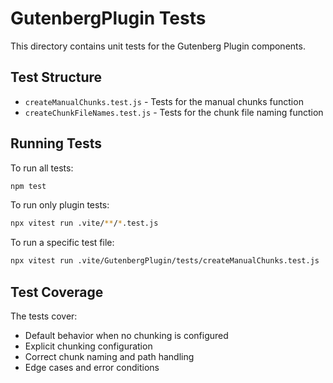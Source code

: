 # GutenbergPlugin Tests

This directory contains unit tests for the Gutenberg Plugin components.

## Test Structure

- `createManualChunks.test.js` - Tests for the manual chunks function
- `createChunkFileNames.test.js` - Tests for the chunk file naming function

## Running Tests

To run all tests:
```bash
npm test
```

To run only plugin tests:
```bash
npx vitest run .vite/**/*.test.js
```

To run a specific test file:
```bash
npx vitest run .vite/GutenbergPlugin/tests/createManualChunks.test.js
```

## Test Coverage

The tests cover:
- Default behavior when no chunking is configured
- Explicit chunking configuration
- Correct chunk naming and path handling
- Edge cases and error conditions
